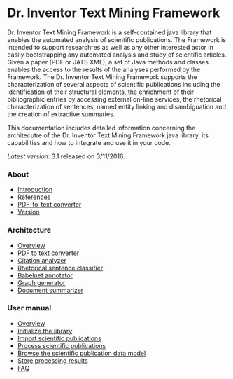 <h1>Dr. Inventor Text Mining Framework</h1>

Dr. Inventor Text Mining Framework is a self-contained java library that enables the automated analysis of scientific publications. The Framework is intended to support researchres as well as any other interested actor in easily bootstrapping any automated analysis and study of scientific articles. Given a paper (PDF or JATS XML), a set of Java methods and classes enables the access to the results of the analyses performed by the Framework. The Dr. Inventor Text Mining Framework supports the characterization of several aspects of scientific publications including the identification of their structural elements, the enrichment of their bibliographic entries by accessing external on-line services, the rhetorical characterization of sentences, named entity linking and disambiguation and the creation of extractive summaries.

This documentation includes detailed information concerning the architecutre of the Dr. Inventor Text Mining Framework java library, its capabilities and how to integrate and use it in your code.

*Latest version*: 3.1 released on 3/11/2016. 

<h3>About</h3>

* [Introduction](Introduction.md)
* [References](References.md)
* [PDF-to-text converter](PDFtoText.md)
* [Version](Version.md)

<h3>Architecture</h3>

* [Overview](Components.md)
* [PDF to text converter](PDFtoText.md)
* [Citation analyzer](Citation.md)
* [Rhetorical sentence classifier](RhetSentence.md)
* [Babelnet annotator](BabelnetAnn.md)
* [Graph generator](ROSgraph.md)
* [Document summarizer](Summa.md)


<h3>User manual</h3>

* [Overview](Installation.md)
* [Initialize the library](Initialize.md)
* [Import scientific publications](ImportDoc.md)
* [Process scientific publications](ProcessDoc.md)
* [Browse the scientific publication data model](BrowseDoc.md)
* [Store processing results](StoreDoc.md)
* [FAQ](FAQ.md)

